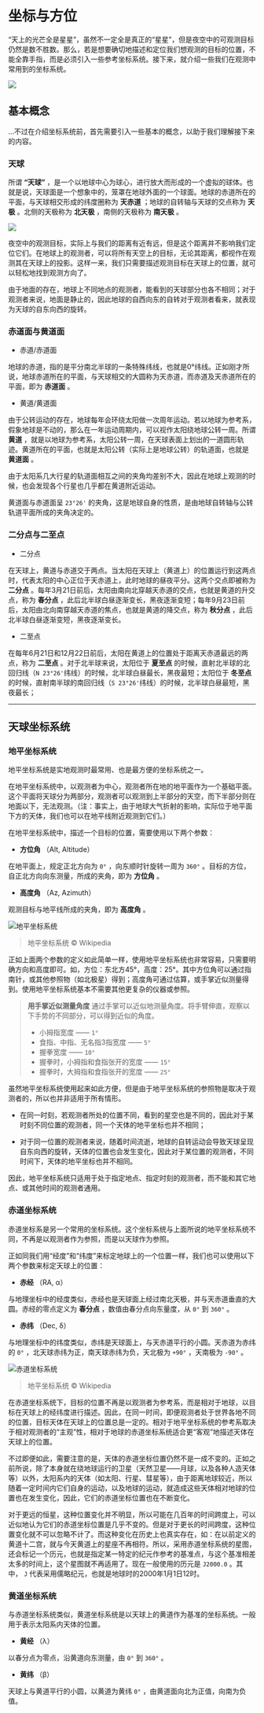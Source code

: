 # 坐标与方位

“天上的光芒全是星星”，虽然不一定全是真正的“星星”，但是夜空中的可观测目标仍然是数不胜数。那么，若是想要确切地描述和定位我们想观测的目标的位置，不能全靠手指，而是必须引入一些参考坐标系统。接下来，就介绍一些我们在观测中常用到的坐标系统。

![](https://i.loli.net/2018/09/04/5b8e77cf6cbe1.jpg)

## 基本概念

…不过在介绍坐标系统前，首先需要引入一些基本的概念，以助于我们理解接下来的内容。

### 天球

所谓 __“天球”__ ，是一个以地球中心为球心，进行放大而形成的一个虚拟的球体。也就是说，天球面是一个想象中的，笼罩在地球外面的一个球面。地球的赤道所在的平面，与天球相交形成的纬度圈称为 __天赤道__ ；地球的自转轴与天球的交点称为 __天极__ 。北侧的天极称为 __北天极__ ，南侧的天极称为 __南天极__ 。

![](https://i.loli.net/2018/09/17/5b9e82fc1f741.png)

夜空中的观测目标，实际上与我们的距离有近有远，但是这个距离并不影响我们定位它们。在地球上的观测者，可以将所有天空上的目标，无论其距离，都视作在观测其在天球上的投影。这样一来，我们只需要描述观测目标在天球上的位置，就可以轻松地找到观测方向了。

由于地面的存在，地球上不同地点的观测者，能看到的天球部分也各不相同；对于观测者来说，地面是静止的，因此地球的自西向东的自转对于观测者看来，就表现为天球的自东向西的旋转。

### 赤道面与黄道面

- 赤道/赤道面

地球的赤道，指的是平分南北半球的一条特殊纬线，也就是0°纬线。正如刚才所说，地球赤道所在的平面，与天球相交的大圆称为天赤道，而赤道及天赤道所在的平面，即为 __赤道面__ 。

- 黄道/黄道面

由于公转运动的存在，地球每年会环绕太阳做一次周年运动。若以地球为参考系，假象地球是不动的，那么在一年运动周期内，可以视作太阳绕地球公转一周。所谓 __黄道__ ，就是以地球为参考系，太阳公转一周，在天球表面上划出的一道圆形轨迹。黄道所在的平面，也就是太阳公转（实际上是地球公转）的轨道面，也就是 __黄道面__ 。

由于太阳系几大行星的轨道面相互之间的夹角均差别不大，因此在地球上观测的时候，也会发现各个行星也几乎都在黄道附近运动。

黄道面与赤道面呈 `23°26'` 的夹角，这是地球自身的性质，是由地球自转轴与公转轨道平面所成的夹角决定的。

### 二分点与二至点

- 二分点

在天球上，黄道与赤道交于两点。当太阳在天球上（黄道上）的位置运行到这两点时，代表太阳的中心正位于天赤道上，此时地球的昼夜平分。这两个交点即被称为 __二分点__ 。每年3月21日前后，太阳由南向北穿越天赤道的交点，也就是黄道的升交点，称为 __春分点__ ，此后北半球白昼逐渐变长，黑夜逐渐变短；每年9月23日前后，太阳由北向南穿越天赤道的焦点，也就是黄道的降交点，称为 __秋分点__ ，此后北半球白昼逐渐变短，黑夜逐渐变长。

- 二至点

在每年6月21日和12月22日前后，太阳在黄道上的位置处于距离天赤道最远的两点，称为 __二至点__ 。对于北半球来说，太阳位于 __夏至点__ 的时候，直射北半球的北回归线（`N 23°26'`纬线）的时候，北半球白昼最长，黑夜最短；太阳位于 __冬至点__ 的时候，直射南半球的南回归线（`S 23°26'`纬线）的时候，北半球白昼最短，黑夜最长；

-------

## 天球坐标系统

### 地平坐标系统

地平坐标系统是实地观测时最常用、也是最方便的坐标系统之一。

在地平坐标系统中，以观测者为中心，观测者所在地的地平面作为一个基础平面。这个平面将天球分为两部分，观测者可以观测到上半部分的天空，而下半部分则在地面以下，无法观测。（注：事实上，由于地球大气折射的影响，实际位于地平面下方的天体，我们也可以在地平线附近观测到它们。）

在地平坐标系统中，描述一个目标的位置，需要使用以下两个参数：

- __方位角__ （Alt, Altitude）

在地平面上，规定正北方向为 `0°` ，向东顺时针旋转一周为 `360°` 。目标的方位，自正北方向向东测量，所成的夹角，即为 __方位角__ 。

- __高度角__ （Az, Azimuth）

观测目标与地平线所成的夹角，即为 __高度角__ 。

![地平坐标系统](https://upload.wikimedia.org/wikipedia/commons/thumb/f/f7/Azimuth-Altitude_schematic.svg/1063px-Azimuth-Altitude_schematic.svg.png)

> 地平坐标系统 © Wikipedia

正如上面两个参数的定义如此简单一样，使用地平坐标系统也非常容易，只需要明确方向和高度即可。如，方位：东北方45°，高度：25°。其中方位角可以通过指南针，或其他参照物（如北极星）得到；高度角可通过估算，或手掌近似测量得到。使用地平坐标系统基本不需要其他更复杂的仪器或参照。

> __用手掌近似测量角度__
> 通过手掌可以近似地测量角度。将手臂伸直，观察以下手势的不同部分，可以得到近似的角度。
> - 小拇指宽度 —— `1°`
> - 食指、中指、无名指3指宽度 —— `5°`
> - 握拳宽度 —— `10°`
> - 握拳时，小拇指和食指张开的宽度 —— `15°`
> - 握拳时，大拇指和食指张开的宽度 —— `25°`

虽然地平坐标系统使用起来如此方便，但是由于地平坐标系统的参照物是取决于观测者的，所以也并非适用于所有情形。

- 在同一时刻，若观测者所处的位置不同，看到的星空也是不同的，因此对于某时刻不同位置的观测者，同一个天体的地平坐标也并不相同；

- 对于同一位置的观测者来说，随着时间流逝，地球的自转运动会导致天球呈现自东向西的旋转，天体的位置也会发生变化，因此对于某位置的观测者，不同时间下，天体的地平坐标也并不相同。

因此，地平坐标系统只适用于处于指定地点、指定时刻的观测者，而不能和其它地点、或其他时间的观测者通用。

### 赤道坐标系统

赤道坐标系是另一个常用的坐标系统。这个坐标系统与上面所说的地平坐标系统不同，不再是以观测者作为参照，而是以天球作为参照。

正如同我们用“经度”和“纬度”来标定地球上的一个位置一样，我们也可以使用以下两个参数来标定天球上的位置：

- __赤经__ （RA, α）

与地理坐标中的经度类似，赤经也是天球面上经过南北天极，并与天赤道垂直的大圆。赤经的零点定义为 __春分点__ ，数值由春分点向东量度，从 `0°` 到 `360°` 。

- __赤纬__ （Dec, δ）

与地理坐标中的纬度类似，赤纬是天球面上，与天赤道平行的小圆。天赤道为赤纬的 `0°` ，北天球赤纬为正，南天球赤纬为负，天北极为 `+90°` ，天南极为 `-90°` 。

![赤道坐标系统](https://upload.wikimedia.org/wikipedia/commons/9/98/Ra_and_dec_on_celestial_sphere.png)

> 地平坐标系统 © Wikipedia

在赤道坐标系统下，目标的位置不再是以观测者为参考系，而是相对于地球，以目标在天球上的经纬度进行描述。因此，在同一时间，即便观测者处于世界各地不同的位置，目标天体在天球上的位置总是一定的。相对于地平坐标系统的参考系取决于相对观测者的“主观”性，相对于地球的赤道坐标系统适合更“客观”地描述天体在天球上的位置。

不过即便如此，需要注意的是，天体的赤道坐标位置仍然不是一成不变的。正如之前所说，除了本身就在绕地球运行的卫星（天然卫星——月球，以及各种人造天体等）以外，太阳系内的天体（如太阳、行星、彗星等），由于距离地球较近，所以随着一定时间内它们自身的运动，以及地球的运动，就造成这些天体相对地球的位置也在发生变化，因此，它们的赤道坐标位置也在不断变化。

对于更远的恒星，这种位置变化并不明显，所以可能在几百年的时间跨度上，可以近似地认为它们的赤道坐标位置是几乎不变的。但是对于更长的时间跨度，这种位置变化就不可以忽略不计了。而这种变化在历史上也真实存在，如：在以前定义的黄道十二宫，就与今天黄道上的星座不再相符。所以，采用赤道坐标系统的星图，还会标记一个历元，也就是指定某一特定的纪元作参考的基准点，与这个基准相差太多的时间上，这个星图就不再适用了。现在一般使用的历元是 `J2000.0` 。其中， `J` 代表采用儒略纪元，也就是地球时的2000年1月1日12时。

### 黄道坐标系统

与赤道坐标系统类似，黄道坐标系统是以天球上的黄道作为基准的坐标系统。一般用于表示太阳系内天体的位置。

- __黄经__ （λ）

以春分点为零点，沿黄道向东测量，由 `0°` 到 `360°` 。

- __黄纬__ （β）

天球上与黄道平行的小圆，以黄道为黄纬 `0°` ，由黄道面向北为正值，向南为负值。

